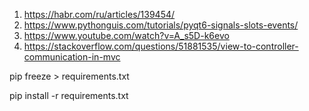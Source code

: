 1. https://habr.com/ru/articles/139454/
2. https://www.pythonguis.com/tutorials/pyqt6-signals-slots-events/
3. https://www.youtube.com/watch?v=A_s5D-k6evo
4. https://stackoverflow.com/questions/51881535/view-to-controller-communication-in-mvc

pip freeze > requirements.txt

pip install -r requirements.txt
